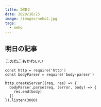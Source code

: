 ```yaml
---
title: 記事2
date: 2020/10/25
image: /images/neko2.jpg
tags: 
  - neko
---
```


## 明日の記事

このねこもかわいい


```js{1,3-5}[server.js]
const http = require('http')
const bodyParser = require('body-parser')

http.createServer((req, res) => {
  bodyParser.parse(req, (error, body) => {
    res.end(body)
  })
}).listen(3000)
```
